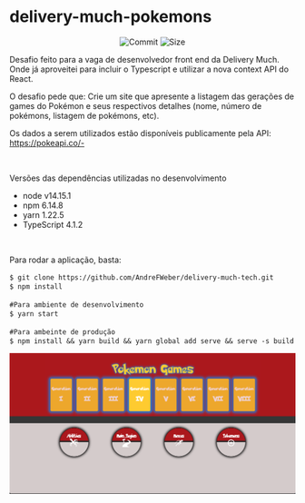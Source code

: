 # delivery-much-pokemons

<p align="center">
  <img alt="Commit" src="https://img.shields.io/github/last-commit/AndreFWeber/delivery-much-tech">
  <img alt="Size" src="https://img.shields.io/github/repo-size/AndreFWeber/delivery-much-tech">  
</p>

<p> 
   Desafio feito para a vaga de desenvolvedor front end da Delivery Much. Onde já aproveitei para incluir o Typescript e utilizar a nova context API do React.
  
  O desafio pede que:
  Crie um site que apresente a listagem das gerações de games do
Pokémon e seus respectivos detalhes (nome, número de pokémons,
listagem de pokémons, etc).

Os dados a serem utilizados estão disponíveis publicamente pela
API: https://pokeapi.co/-
</p>
<br>
<p> Versões das dependências utilizadas no desenvolvimento </p>

- node v14.15.1
- npm 6.14.8
- yarn 1.22.5
- TypeScript 4.1.2

</br>

<p> Para rodar a aplicação, basta: </p>

```
$ git clone https://github.com/AndreFWeber/delivery-much-tech.git
$ npm install

#Para ambiente de desenvolvimento
$ yarn start 

#Para ambeinte de produção
$ npm install && yarn build && yarn global add serve && serve -s build 
```

<img alt="fastfeet" src="https://github.com/AndreFWeber/delivery-much-tech/blob/main/Screen%20Shot%202020-12-06%20at%2022.44.36.png" width="1000px" />
